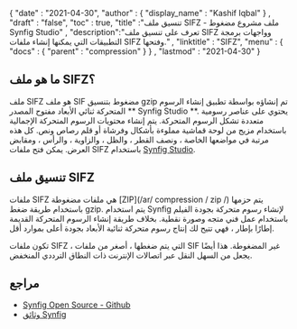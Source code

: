 {
  "date" : "2021-04-30",
  "author" : {
    "display_name" : "Kashif Iqbal"
} ,
  "draft" : "false",
  "toc" : true,
  "title" :"تنسيق ملف SIFZ - ملف مشروع مضغوط Synfig Studio" ,
  "description":"تعرف على تنسيق ملف SIFZ وواجهات برمجة التطبيقات التي يمكنها إنشاء ملفات SIFZ وفتحها." ,
  "linktitle" : "SIFZ",
  "menu" : {
    "docs" : {
      "parent" : "compression"
}
} ,
  "lastmod" : "2021-04-30"
}

## ما هو ملف SIFZ؟

ملف SIFZ هو ملف SIF مضغوط بتنسيق gzip تم إنشاؤه بواسطة تطبيق إنشاء الرسوم المتحركة ثنائي الأبعاد مفتوح المصدر ** Synfig Studio **. يحتوي على عناصر رسومية متعددة تشكل الرسوم المتحركة. يتم إنشاء محتويات الرسوم المتحركة الإجمالية باستخدام مزيج من لوحة قماشية مملوءة بأشكال وفرشاة أو قلم رصاص ونص. كل هذه مرتبة في مواضعها الخاصة ، ونصف القطر ، والظل ، والزاوية ، والرأس ، ومقابض العرض. يمكن فتح ملفات SIFZ باستخدام [Synfig Studio](https://www.synfig.org/).

## تنسيق ملف SIFZ

ملفات SIFZ هي ملفات مضغوطة [ZIP](/ar/ compression / zip /) يتم حزمها باستخدام طريقة ضغط gzip. يتم استخدام Synfig لإنشاء رسوم متحركة بجودة الفيلم باستخدام عمل فني متجه وصورة نقطية. بخلاف طريقة إنشاء الرسوم المتحركة القديمة إطارًا بإطار ، فهي تتيح لك إنتاج رسوم متحركة ثنائية الأبعاد بجودة أعلى بموارد أقل.

تكون ملفات SIFZ ، التي يتم ضغطها ، أصغر من ملفات SIF غير المضغوطة. هذا أيضًا يجعل من السهل النقل عبر اتصالات الإنترنت ذات النطاق الترددي المنخفض.

## مراجع

* [Synfig Open Source - Github](https://github.com/synfig/synfig/)
* [وثائق Synfig](https://synfig.readthedocs.io/en/latest/index.html)

